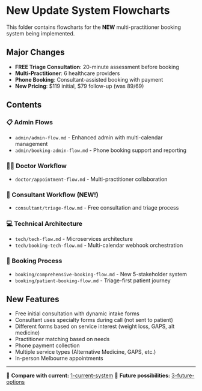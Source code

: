 # New Update System Flowcharts

This folder contains flowcharts for the **NEW** multi-practitioner booking system being implemented.

## Major Changes
- **FREE Triage Consultation**: 20-minute assessment before booking
- **Multi-Practitioner**: 6 healthcare providers
- **Phone Booking**: Consultant-assisted booking with payment
- **New Pricing**: $119 initial, $79 follow-up (was $89/$69)

## Contents

### 📋 Admin Flows
- `admin/admin-flow.md` - Enhanced admin with multi-calendar management
- `admin/booking-admin-flow.md` - Phone booking support and reporting

### 👨‍⚕️ Doctor Workflow
- `doctor/appointment-flow.md` - Multi-practitioner collaboration

### 🏥 Consultant Workflow (NEW!)
- `consultant/triage-flow.md` - Free consultation and triage process

### 💻 Technical Architecture  
- `tech/tech-flow.md` - Microservices architecture
- `tech/booking-tech-flow.md` - Multi-calendar webhook orchestration

### 📅 Booking Process
- `booking/comprehensive-booking-flow.md` - New 5-stakeholder system
- `booking/patient-booking-flow.md` - Triage-first patient journey

## New Features
- Free initial consultation with dynamic intake forms
- Consultant uses specialty forms during call (not sent to patient)
- Different forms based on service interest (weight loss, GAPS, alt medicine)
- Practitioner matching based on needs
- Phone payment collection
- Multiple service types (Alternative Medicine, GAPS, etc.)
- In-person Melbourne appointments

---

🔄 **Compare with current:** [1-current-system](../1-current-system/)
🚀 **Future possibilities:** [3-future-options](../3-future-options/)